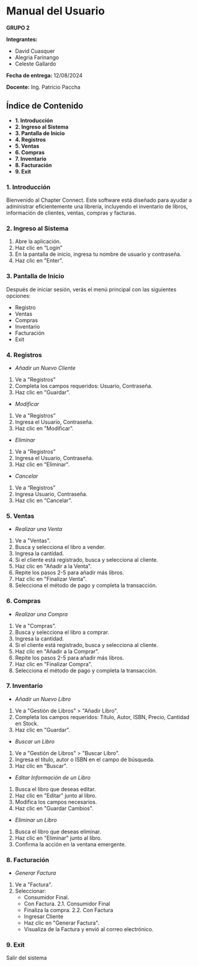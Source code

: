 
# Manual del Usuario

**GRUPO 2**

**Integrantes:**
- David Cuasquer
- Alegria Farinango
- Celeste Gallardo

**Fecha de entrega:** 12/08/2024

**Docente:** Ing. Patricio Paccha


## Índice de Contenido 
  -  **1. Introducción** 
  -  **2. Ingreso al Sistema** 
  -  **3. Pantalla de Inicio**
  -  **4. Registros**
  -  **5. Ventas**
  -  **6. Compras**
  -  **7. Inventario**
  -  **8. Facturación**
  -  **9. Exit**


### **1. Introducción** 
Bienvenido al Chapter Connect. Este software está diseñado para ayudar a administrar eficientemente una librería, incluyendo el inventario de libros, información de clientes, ventas, compras y facturas.

### **2. Ingreso al Sistema**
1. Abre la aplicación.
2. Haz clic en “Login”
3. En la pantalla de inicio, ingresa tu nombre de usuario y contraseña.
4. Haz clic en "Enter".

### **3. Pantalla de Inicio**
Después de iniciar sesión, verás el menú principal con las siguientes opciones:
- Registro
- Ventas
- Compras
- Inventario
- Facturación
- Exit

### **4. Registros**
- *Añadir un Nuevo Cliente*
1. Ve a "Registros" 
2. Completa los campos requeridos: Usuario, Contraseña.
3. Haz clic en "Guardar".

- *Modificar*
1. Ve a "Registros”
2. Ingresa el Usuario, Contraseña.
3. Haz clic en "Modificar".

- *Eliminar*
1. Ve a "Registros”
2. Ingresa el Usuario, Contraseña.
3. Haz clic en “Eliminar".

- *Cancelar*
1. Ve a “Registros”
2. Ingresa Usuario, Contraseña.
3. Haz clic en “Cancelar”.

### **5. Ventas**
-  *Realizar una Venta*
1. Ve a "Ventas".
2. Busca y selecciona el libro a vender.
3. Ingresa la cantidad.
4. Si el cliente está registrado, busca y selecciona al cliente.
5. Haz clic en "Añadir a la Venta".
6. Repite los pasos 2-5 para añadir más libros.
7. Haz clic en "Finalizar Venta".
8. Selecciona el método de pago y completa la transacción.

### **6. Compras**	
-  *Realizar una Compra*
1. Ve a "Compras”.
2. Busca y selecciona el libro a comprar.
3. Ingresa la cantidad.
4. Si el cliente está registrado, busca y selecciona al cliente.
5. Haz clic en "Añadir a la Comprar".
6. Repite los pasos 2-5 para añadir más libros.
7. Haz clic en "Finalizar Compra".
8. Selecciona el método de pago y completa la transacción.

### **7. Inventario**
- *Añadir un Nuevo Libro*
1. Ve a "Gestión de Libros" > "Añadir Libro".
2. Completa los campos requeridos: Título, Autor, ISBN, Precio, Cantidad en Stock.
3. Haz clic en "Guardar".

 - *Buscar un Libro*
1. Ve a "Gestión de Libros" > "Buscar Libro".
2. Ingresa el título, autor o ISBN en el campo de búsqueda.
3. Haz clic en "Buscar".

-  *Editar Información de un Libro*
1. Busca el libro que deseas editar.
2. Haz clic en "Editar" junto al libro.
3. Modifica los campos necesarios.
4. Haz clic en "Guardar Cambios".

-  *Eliminar un Libro*
1. Busca el libro que deseas eliminar.
2. Haz clic en "Eliminar" junto al libro.
3. Confirma la acción en la ventana emergente.

### **8. Facturación** 
- *Generar Factura*
1. Ve a "Factura".
2. Seleccionar:
  	- Consumidor Final.
	- Con Factura.
2.1. Consumidor Final
	- Finaliza la compra.
2.2. Con Factura
	- Ingresar Cliente
    - Haz clic en "Generar Factura".
    - Visualiza de la Factura y envió al correo electrónico.

### **9. Exit**
Salir del sistema
